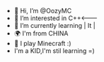 - 👋 Hi, I’m @OozyMC
- 👀 I’m interested in C++<---
- 🌱 I’m currently learning | It |
- 🌍 I'm from CHINA
- 🚀 I play Minecraft :)
- I'm a KID,I'm stil learning =)
<!---
OozyMC/OozyMC is a ✨ special ✨ repository because its `README.md` (this file) appears on your GitHub profile.
You can click the Preview link to take a look at your changes.
--->
